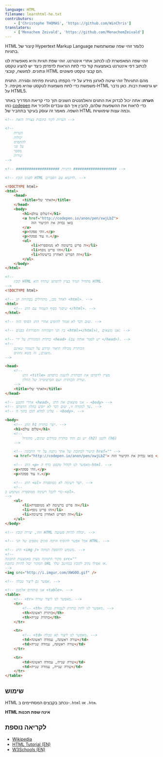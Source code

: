 ```yaml
---
language: HTML
filename: learnhtml-he.txt
contributors:
    - ['Christophe THOMAS', 'https://github.com/WinChris']
translators:
    - ['Menachem Zeivald', 'https://github.com/MenachemZeivald']
---
```


HTML קיצור של Hypertext Markup Language כלומר זוהי שפה שמשתמשת בתגיות.

זוהי שפה המאפשרת לנו לכתוב אתרי אינטרנט.
זוהי שפת תגיות והיא מאפשרת לנו לכתוב דפי אינטרנט באמצעות קוד
כדי לתת הוראות לדפדפן כיצד יש להציג טקסט ונתונים.
למעשה, קובצי HTML הם קבצי טקסט פשוטים.

מהם התגיות?
זוהי שיטה לארגון מידע על ידי הקפתו בתגיות פתיחה וסגירה.
התגית משמשת כדי לתת משמעות לטקסט שהיא מקיפה.
ל-HTML יש גרסאות רבות. כאן נדבר על HTML5.

**הערה:** אתה יכול לבדוק את התגים והאלמנטים השונים תוך כדי קריאת המדריך
באתר כמו [codepen](http://codepen.io/pen/) כדי לראות את ההשפעות שלהם,
להבין איך הם עובדים ולהכיר את השפה.
מאמר זה עוסק בעיקר בתחביר של HTML וכמה עצות שימושיות.

```html
<!-- הערות לקוד כתובות בצורה הזאת -->

<!--
	הערות
    יכולות
    להתפרס
    על פני
    מספר
    שורות
-->

<!-- #################### התגיות #################### -->

<!-- לפנינו קובץ HTML לדוגמא עם הסברים. -->

<!DOCTYPE html>
<html>
	<head>
		<title>האתר שלי</title>
	</head>
	<body>
		<h1>שלום עולם!</h1>
		<a href="http://codepen.io/anon/pen/xwjLbZ">
			בואו נבדוק את הקישור הזה
		</a>
		<p>זוהי פסקה.</p>
		<p>זו עוד פסקה.</p>
		<ul>
			<li>זה פריט ברשימה לא ממוספרת</li>
			<li>זהו פריט נוסף</li>
			<li>וזה הפריט האחרון ברשימה</li>
		</ul>
	</body>
</html>

<!--
	קובץ HTML מתחיל תמיד בציון לדפדפן שהדף הוא HTML.
-->
<!DOCTYPE html>

<!-- לאחר מכן, מתחילים בפתיחת תג <html>. -->
<html>
	<!-- שיסגר בסוף העמוד עם התג </html>. -->
</html>

<!-- שום דבר לא אמור להופיע אחרי התג הסופי הזה. -->

<!-- בפנים (בין תגי הפתיחה והסגירה <html></html>), אנו מוצאים: -->

<!-- כותרת המוגדרת על ידי <head> (יש לסגור אותה עם </head>). -->
<!--
    הכותרת מכילה תיאור ומידע על העמוד שאינם
    מוצגים, זה מטא נתונים.
-->

<head>
	<!--
        התג <title> מציין לדפדפן את הכותרת להצגה בדפדפן
        שורת הכותרת ושם הכרטיסייה של החלון.
	-->
	<title>האתר שלי</title>
</head>

<!-- אחרי הקטע <head>, אנו מוצאים את התג - <body> -->
<!-- עד לנקודה זו, שום דבר לא יופיע בחלון הדפדפן. -->
<!-- עלינו למלא תוכן בתוך ה - <body>. -->

<body>
	<!-- התג h1 יוצר כותרת. -->
	<h1>שלום עולם</h1>
	<!--
        יש גם תתי כותרת בגדלים שונים, מהגדול (h2) לקטן (h6)
	-->

	<!-- קישור לכתובת של אתר ניתנת על ידי התכונה href="" -->
	<a href="http://codepen.io/anon/pen/xwjLbZ"> בואו נבדוק את הקישור הזה </a>

	<!-- התג <p> מאפשר לנו לכלול טקסט בדף ה-html. -->
	<p>זוהי פסקה.</p>
	<p>זו עוד פסקה.</p>

	<!-- התג <ul> יוצר רשימה לא ממוספרת. -->
	<!--
כדי לקבל רשימה ממוספרת נשתמש ב-<ol>.
-->
	<ul>
		<li>זה פריט ברשימה לא ממוספרת</li>
		<li>זהו פריט נוסף</li>
		<li>וזה הפריט האחרון ברשימה</li>
	</ul>
</body>

<!-- וזהו, יצירת קובץ HTML יכולה להיות פשוטה. -->

<!-- אבל אפשר להוסיף הרבה סוגים נוספים של תגי HTML. -->

<!-- התג <img /> משמש להוספת תמונה. -->
<!--
מקור התמונה מצוין באמצעות התכונה src=""
המקור יכול להיות כתובת URL או אפילו נתיב לקובץ במחשב שלך.
-->
<img src="http://i.imgur.com/XWG0O.gif" />

<!-- אפשר גם ליצור טבלה. -->

<!-- אנו פותחים אלמנט <table>. -->
<table>
	<!-- <tr> מאפשר לנו ליצור שורה. -->
	<tr>
		<!-- <th> מאפשר לנו לתת כותרת לעמודת טבלה. -->
		<th>כותרת ראשונה</th>
		<th>כותרת שנייה</th>
	</tr>

	<tr>
		<!-- <td> מאפשר לנו ליצור תא טבלה. -->
		<td>שורה ראשונה, עמודה ראשונה</td>
		<td>שורה ראשונה, עמודה שנייה</td>
	</tr>

	<tr>
		<td>שורה שנייה, עמודה ראשונה</td>
		<td>שורה שנייה, עמודה שנייה</td>
	</tr>
</table>
```

## שימוש

HTML נכתב בקבצים המסתיימים ב-`.html` או `.htm`.

**HTML אינה שפת תכנות**

## לקריאה נוספת

-   [Wikipedia](https://he.wikipedia.org/wiki/HTML)
-   [HTML Tutorial (EN)](https://developer.mozilla.org/en-US/docs/Web/HTML)
-   [W3Schools (EN)](http://www.w3schools.com/html/html_intro.asp)
